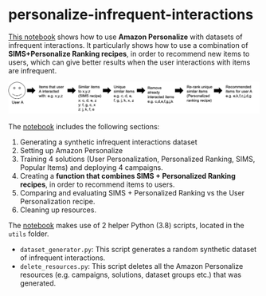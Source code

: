 # personalize-infrequent-interactions
[This notebook](https://github.com/bbonik/personalize-infrequent-interactions/blob/main/personalize-infrequent-interactions.ipynb) shows how to use **Amazon Personalize** with datasets of infrequent interactions. It particularly shows how to use a combination of **SIMS+Personalize Ranking recipes**, in order to recommend new items to users, which can give better results when the user interactions with items are infrequent. 

![example](static/example.png "example")


The [notebook](https://github.com/bbonik/personalize-infrequent-interactions/blob/main/personalize-infrequent-interactions.ipynb) includes the following sections:
1. Generating a synthetic infrequent interactions dataset
2. Setting up Amazon Personalize
3. Training 4 solutions (User Personalization, Personalized Ranking, SIMS, Popular Items) and deploying 4 campaigns. 
4. Creating a **function that combines SIMS + Personalized Ranking recipes**, in order to recommend items to users.
5. Comparing and evaluating SIMS + Personalized Ranking vs the User Personalization recipe.
6. Cleaning up resources. 


The [notebook](https://github.com/bbonik/personalize-infrequent-interactions/blob/main/personalize-infrequent-interactions.ipynb) makes use of 2 helper Python (3.8) scripts, located in the ```utils``` folder.
- ```dataset_generator.py```: This script generates a random synthetic dataset of infrequent interactions.
- ```delete_resources.py```: This script deletes all the Amazon Personalize resources (e.g. campaigns, solutions, dataset groups etc.) that was generated.
